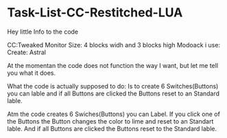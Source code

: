 # Task-List-CC-Restitched-LUA

Hey little Info to the code 

CC:Tweaked Monitor Size: 4 blocks widh and 3 blocks high
Modoack i use: Create: Astral

At the momentan the code does not function the way I want, but let me tell you what it does.

What the code is actually supposed to do: Is to create 6 Switches(Buttons) you can lable and if all Buttons are clicked the Buttons reset to an Standard lable. 

Atm the code creates 6 Swiches(Buttons) you can Label. If you click one of the Buttons the Button changes the color to lime and reset to an Standart lable. And if all Buttons are clicked the Buttons reset to the Standard lable. 